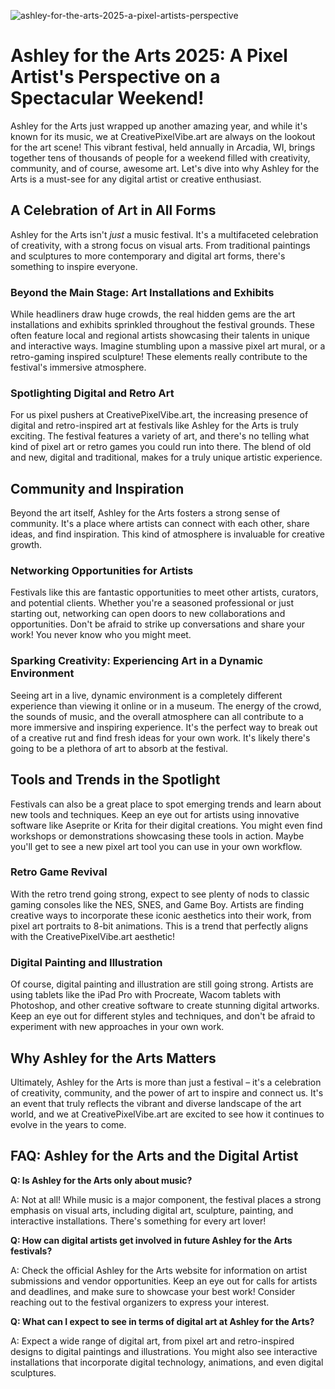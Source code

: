 ![ashley-for-the-arts-2025-a-pixel-artists-perspective](https://images.pexels.com/photos/163822/color-umbrella-red-yellow-163822.jpeg?auto=compress&cs=tinysrgb&fit=crop&h=627&w=1200)

# Ashley for the Arts 2025: A Pixel Artist's Perspective on a Spectacular Weekend!

Ashley for the Arts just wrapped up another amazing year, and while it's known for its music, we at CreativePixelVibe.art are always on the lookout for the art scene! This vibrant festival, held annually in Arcadia, WI, brings together tens of thousands of people for a weekend filled with creativity, community, and of course, awesome art. Let's dive into why Ashley for the Arts is a must-see for any digital artist or creative enthusiast.

## A Celebration of Art in All Forms

Ashley for the Arts isn't *just* a music festival. It's a multifaceted celebration of creativity, with a strong focus on visual arts. From traditional paintings and sculptures to more contemporary and digital art forms, there's something to inspire everyone. 

### Beyond the Main Stage: Art Installations and Exhibits

While headliners draw huge crowds, the real hidden gems are the art installations and exhibits sprinkled throughout the festival grounds. These often feature local and regional artists showcasing their talents in unique and interactive ways. Imagine stumbling upon a massive pixel art mural, or a retro-gaming inspired sculpture! These elements really contribute to the festival's immersive atmosphere.

### Spotlighting Digital and Retro Art

For us pixel pushers at CreativePixelVibe.art, the increasing presence of digital and retro-inspired art at festivals like Ashley for the Arts is truly exciting. The festival features a variety of art, and there's no telling what kind of pixel art or retro games you could run into there. The blend of old and new, digital and traditional, makes for a truly unique artistic experience.

## Community and Inspiration

Beyond the art itself, Ashley for the Arts fosters a strong sense of community. It's a place where artists can connect with each other, share ideas, and find inspiration. This kind of atmosphere is invaluable for creative growth. 

### Networking Opportunities for Artists

Festivals like this are fantastic opportunities to meet other artists, curators, and potential clients. Whether you're a seasoned professional or just starting out, networking can open doors to new collaborations and opportunities. Don't be afraid to strike up conversations and share your work! You never know who you might meet.

### Sparking Creativity: Experiencing Art in a Dynamic Environment

Seeing art in a live, dynamic environment is a completely different experience than viewing it online or in a museum. The energy of the crowd, the sounds of music, and the overall atmosphere can all contribute to a more immersive and inspiring experience. It's the perfect way to break out of a creative rut and find fresh ideas for your own work. It's likely there's going to be a plethora of art to absorb at the festival.

## Tools and Trends in the Spotlight

Festivals can also be a great place to spot emerging trends and learn about new tools and techniques. Keep an eye out for artists using innovative software like Aseprite or Krita for their digital creations. You might even find workshops or demonstrations showcasing these tools in action. Maybe you'll get to see a new pixel art tool you can use in your own workflow.

### Retro Game Revival

With the retro trend going strong, expect to see plenty of nods to classic gaming consoles like the NES, SNES, and Game Boy. Artists are finding creative ways to incorporate these iconic aesthetics into their work, from pixel art portraits to 8-bit animations. This is a trend that perfectly aligns with the CreativePixelVibe.art aesthetic!

### Digital Painting and Illustration

Of course, digital painting and illustration are still going strong. Artists are using tablets like the iPad Pro with Procreate, Wacom tablets with Photoshop, and other creative software to create stunning digital artworks. Keep an eye out for different styles and techniques, and don't be afraid to experiment with new approaches in your own work.

## Why Ashley for the Arts Matters

Ultimately, Ashley for the Arts is more than just a festival – it's a celebration of creativity, community, and the power of art to inspire and connect us. It's an event that truly reflects the vibrant and diverse landscape of the art world, and we at CreativePixelVibe.art are excited to see how it continues to evolve in the years to come.

## FAQ: Ashley for the Arts and the Digital Artist

**Q: Is Ashley for the Arts only about music?**

A: Not at all! While music is a major component, the festival places a strong emphasis on visual arts, including digital art, sculpture, painting, and interactive installations. There's something for every art lover!

**Q: How can digital artists get involved in future Ashley for the Arts festivals?**

A: Check the official Ashley for the Arts website for information on artist submissions and vendor opportunities. Keep an eye out for calls for artists and deadlines, and make sure to showcase your best work! Consider reaching out to the festival organizers to express your interest.

**Q: What can I expect to see in terms of digital art at Ashley for the Arts?**

A: Expect a wide range of digital art, from pixel art and retro-inspired designs to digital paintings and illustrations. You might also see interactive installations that incorporate digital technology, animations, and even digital sculptures.
